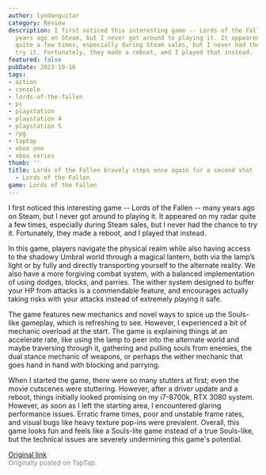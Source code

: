 ```yaml
---
author: lyndonguitar
category: Review
description: I first noticed this interesting game -- Lords of the Fallen -- many
  years ago on Steam, but I never got around to playing it. It appeared on my radar
  quite a few times, especially during Steam sales, but I never had the chance to
  try it. Fortunately, they made a reboot, and I played that instead.
featured: false
pubDate: 2023-10-16
tags:
- action
- console
- lords-of-the-fallen
- pc
- playstation
- playstation 4
- playstation 5
- rpg
- taptap
- xbox one
- xbox series
thumb: ''
title: Lords of the Fallen bravely steps once again for a second shot | Impressions
  - Lords of the Fallen
game: Lords of the Fallen
---
```

I first noticed this interesting game -- Lords of the Fallen -- many years ago on Steam, but I never got around to playing it. It appeared on my radar quite a few times, especially during Steam sales, but I never had the chance to try it. Fortunately, they made a reboot, and I played that instead.

In this game, players navigate the physical realm while also having access to the shadowy Umbral world through a magical lantern, both via the lamp’s light or by fully and directly transporting yourself to the alternate reality.  We also have a more forgiving combat system, with a balanced implementation of using dodges, blocks, and parries. The wither system designed to buffer your HP from attacks is a commendable feature, and encourages actually taking risks with your attacks instead of extremely playing it safe.

The game features new mechanics and novel ways to spice up the Souls-like gameplay, which is refreshing to see. However, I experienced a bit of mechanic overload at the start. The game is explaining things at an accelerate rate, like using the lamp to peer into the alternate world and maybe traversing through it, gathering and pulling souls from enemies, the dual stance mechanic of weapons, or perhaps the wither mechanic that goes hand in hand with blocking and parrying.

When I started the game, there were so many stutters at first; even the movie cutscenes were stuttering. However, after a driver update and a reboot, things initially looked promising on my i7-8700k, RTX 3080 system. However, as soon as I left the starting area, I encountered glaring performance issues. Erratic frame times, poor and unstable frame rates, and visual bugs like heavy texture pop-ins were prevalent. Overall, this game looks fun and feels like a Souls-lite game instead of a true Souls-like, but the technical issues are severely undermining this game's potential.

[Original link](https://www.taptap.io/post/6443253)<br><span style="font-size: 0.95em; color: #888;">Originally posted on TapTap.</span>